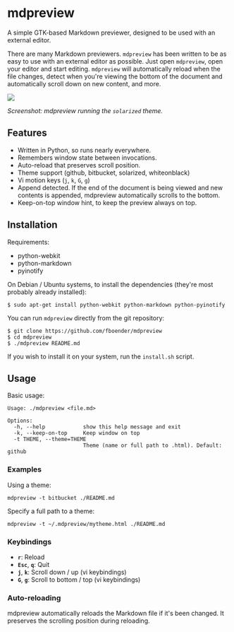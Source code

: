 mdpreview
=========

A simple GTK-based Markdown previewer, designed to be used with an external
editor.

There are many Markdown previewers. `mdpreview` has been written to be as easy
to use with an external editor as possible. Just open `mdpreview`, open your
editor and start editing. `mdpreview` will automatically
reload when the file changes, detect when you're viewing the
bottom of the document and automatically scroll down on new
content, and more.

![](https://raw.githubusercontent.com/fboender/mdpreview/master/mdpreview.png)

*Screenshot: mdpreview running the `solarized` theme.*

Features
--------

* Written in Python, so runs nearly everywhere.
* Remembers window state between invocations.
* Auto-reload that preserves scroll position.
* Theme support (github, bitbucket, solarized, whiteonblack)
* Vi motion keys (`j`, `k`, `G`, `g`)
* Append detected. If the end of the document is being viewed and new contents
  is appended, mdpreview automatically scrolls to the bottom.
* Keep-on-top window hint, to keep the preview always on top.

Installation
------------

Requirements:

* python-webkit
* python-markdown
* pyinotify


On Debian / Ubuntu systems, to install the dependencies (they're most probably
already installed):

    $ sudo apt-get install python-webkit python-markdown python-pyinotify

You can run `mdpreview` directly from the git repository:

    $ git clone https://github.com/fboender/mdpreview
    $ cd mdpreview
    $ ./mdpreview README.md

If you wish to install it on your system, run the `install.sh` script.

Usage
-----

Basic usage:

    Usage: ./mdpreview <file.md>

    Options:
      -h, --help            show this help message and exit
      -k, --keep-on-top     Keep window on top
      -t THEME, --theme=THEME
                            Theme (name or full path to .html). Default: github

### Examples

Using a theme:

    mdpreview -t bitbucket ./README.md

Specify a full path to a theme:

    mdpreview -t ~/.mdpreview/mytheme.html ./README.md

### Keybindings

* **`r`**: Reload
* **`Esc`**, **`q`**: Quit
* **`j`**, **`k`**: Scroll down / up (vi keybindings)
* **`G`**, **`g`**: Scroll to bottom / top (vi keybindings)

### Auto-reloading

mdpreview automatically reloads the Markdown file if it's been changed. It
preserves the scrolling position during reloading.
